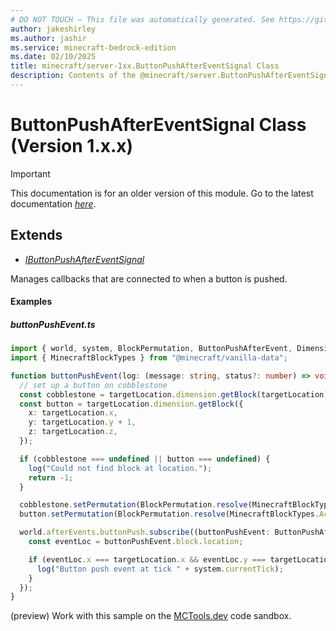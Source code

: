 ```yaml
---
# DO NOT TOUCH — This file was automatically generated. See https://github.com/mojang/minecraftapidocsgenerator to modify descriptions, examples, etc.
author: jakeshirley
ms.author: jashir
ms.service: minecraft-bedrock-edition
ms.date: 02/10/2025
title: minecraft/server-1xx.ButtonPushAfterEventSignal Class
description: Contents of the @minecraft/server.ButtonPushAfterEventSignal class (Version 1.x.x).
---
```

# ButtonPushAfterEventSignal Class (Version 1.x.x)

> [!IMPORTANT]
> This documentation is for an older version of this module. Go to the latest documentation [*here*](../../../scriptapi/minecraft/server/ButtonPushAfterEventSignal.md).

## Extends
- [*IButtonPushAfterEventSignal*](IButtonPushAfterEventSignal.md)

Manages callbacks that are connected to when a button is pushed.

#### Examples

##### ***buttonPushEvent.ts***

```typescript
import { world, system, BlockPermutation, ButtonPushAfterEvent, DimensionLocation } from "@minecraft/server";
import { MinecraftBlockTypes } from "@minecraft/vanilla-data";

function buttonPushEvent(log: (message: string, status?: number) => void, targetLocation: DimensionLocation) {
  // set up a button on cobblestone
  const cobblestone = targetLocation.dimension.getBlock(targetLocation);
  const button = targetLocation.dimension.getBlock({
    x: targetLocation.x,
    y: targetLocation.y + 1,
    z: targetLocation.z,
  });

  if (cobblestone === undefined || button === undefined) {
    log("Could not find block at location.");
    return -1;
  }

  cobblestone.setPermutation(BlockPermutation.resolve(MinecraftBlockTypes.Cobblestone));
  button.setPermutation(BlockPermutation.resolve(MinecraftBlockTypes.AcaciaButton).withState("facing_direction", 1));

  world.afterEvents.buttonPush.subscribe((buttonPushEvent: ButtonPushAfterEvent) => {
    const eventLoc = buttonPushEvent.block.location;

    if (eventLoc.x === targetLocation.x && eventLoc.y === targetLocation.y + 1 && eventLoc.z === targetLocation.z) {
      log("Button push event at tick " + system.currentTick);
    }
  });
}
```

(preview) Work with this sample on the [MCTools.dev](https://mctools.dev/?open=gp/buttonPushEvent.ts) code sandbox.
